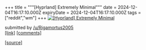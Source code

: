 +++
title = """[Hyprland] Extremely Minimal"""
date = 2024-12-04T16:17:10.000Z
expiryDate = 2024-12-04T16:17:10.000Z
tags = ["reddit","wm"]
+++
[![[Hyprland] Extremely Minimal](https://b.thumbs.redditmedia.com/w-OMt1uIqR3q-GjN_684fh7xhyDiY7l9vtMooJjcPpc.jpg "[Hyprland] Extremely Minimal")](https://www.reddit.com/r/unixporn/comments/1h6jxgw/hyprland_extremely_minimal/)

submitted by [/u/Rigamortus2005](https://www.reddit.com/user/Rigamortus2005)  
[\[link\]](https://www.reddit.com/gallery/1h6jxgw) [\[comments\]](https://www.reddit.com/r/unixporn/comments/1h6jxgw/hyprland_extremely_minimal/)

[[source]](https://www.reddit.com/r/unixporn/comments/1h6jxgw/hyprland_extremely_minimal/)
